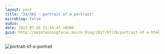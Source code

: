 ```yaml
---
layout: post
title: "34/365 - portrait of a portrait"
microblog: false
audio: 
date: 2017-07-26 21:14:47 +0200
guid: http://maintainingfocus.micro.blog/2017/07/26/portrait-of-a.html
---
```

<div class="kg-card-markdown"><p><img src="/wp-content/uploads/2018/04/34-365---portrait-of-a-portrait-1024x768.jpg" alt="portrait-of-a-portrait"></p>
</div>
